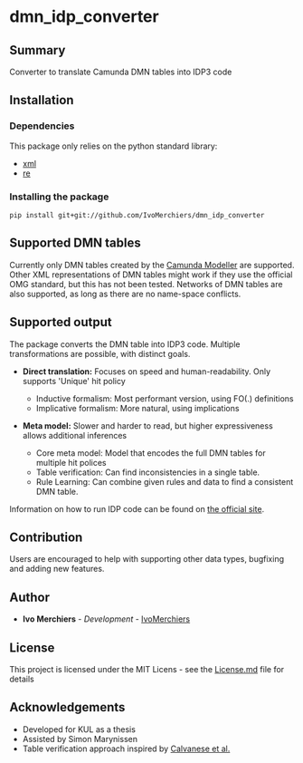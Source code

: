 # dmn_idp_converter
## Summary
Converter to translate Camunda DMN tables into IDP3 code


## Installation
### Dependencies
This package only relies on the python standard library:
* [xml](https://docs.python.org/3.5/library/xml.etree.elementtree.html#xml.etree.ElementTree.XML)
* [re](https://docs.python.org/3.5/library/re.html)

### Installing the package
```
pip install git+git://github.com/IvoMerchiers/dmn_idp_converter
```

## Supported DMN tables
Currently only DMN tables created by the [Camunda Modeller](https://camunda.com/download/modeler/) are supported.
Other XML representations of DMN tables might work if they use the official OMG standard, but this has not been tested.
Networks of DMN tables are also supported, as long as there are no name-space conflicts.

## Supported output
The package converts the DMN table into IDP3 code. Multiple transformations are possible, with distinct goals.

* **Direct translation:** Focuses on speed and human-readability. Only supports 'Unique' hit policy
  * Inductive formalism: Most performant version, using FO(.) definitions
  * Implicative formalism: More natural, using implications
  
* **Meta model:** Slower and harder to read, but higher expressiveness allows additional inferences
  * Core meta model: Model that encodes the full DMN tables for multiple hit polices 
  * Table verification: Can find inconsistencies in a single table.
  * Rule Learning: Can combine given rules and data to find a consistent DMN table.
 
Information on how to run IDP code can be found on [the official site](https://dtai.cs.kuleuven.be/software/idp).

## Contribution
Users are encouraged to help with supporting other data types, bugfixing and adding new features.
  
## Author
* **Ivo Merchiers** - *Development* - [IvoMerchiers](https://github.com/IvoMerchiers) 

## License
This project is licensed under the MIT Licens - see the [License.md](LICENSE.md) file for details

## Acknowledgements
* Developed for KUL as a thesis
* Assisted by Simon Marynissen
* Table verification approach inspired by [Calvanese et al.](https://arxiv.org/abs/1603.07466v1)